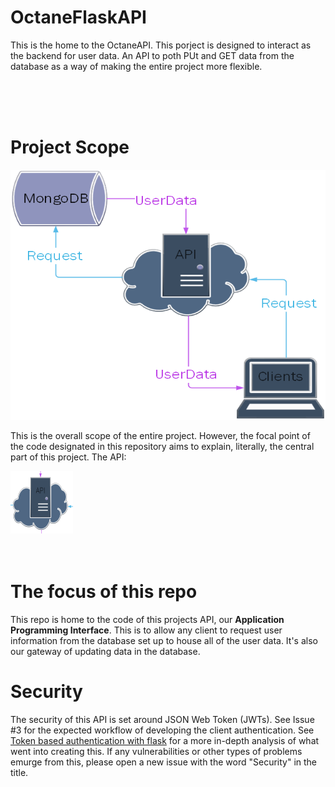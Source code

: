 # OctaneFlaskAPI
This is the home to the OctaneAPI. This porject is designed to interact as the backend for user data. An API to poth PUt and GET data from the database as a way of making the entire project more flexible.

</br>
</br>
</br>

# Project Scope
<center>
<img src="images/ProjectScope.png" width="600" height="400" alt="Database, API, Clients, with arrows showing the flow of information between each"/>
</center>

This is the overall scope of the entire project. However, the focal point of the code designated in this repository aims to explain, literally, the central part of this project. The API: 

<img src="images/API.png" width="100" height="100" alt="Database, API, Clients, with arrows showing the flow of information between each"/>

</br>
</br>
</br>

# The focus of this repo

This repo is home to the code of this projects API, our **Application Programming Interface**. This is to allow any client to request user information from the database set up to house all of the user data. It's also our gateway of updating data in the database.

# Security
The security of this API is set around JSON Web Token (JWTs). See Issue #3 for the expected workflow of developing the client authentication. See [Token based authentication with flask](https://realpython.com/token-based-authentication-with-flask/) for a more in-depth analysis of what went into creating this. If any vulnerabilities or other types of problems emurge from this, please open a new issue with the word "Security" in the title.




